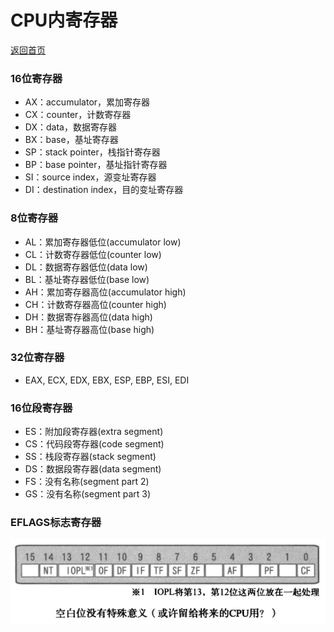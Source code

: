 # CPU内寄存器
[返回首页](../README.md)
### 16位寄存器
* AX：accumulator，累加寄存器
* CX：counter，计数寄存器
* DX：data，数据寄存器
* BX：base，基址寄存器
* SP：stack pointer，栈指针寄存器
* BP：base pointer，基址指针寄存器
* SI：source index，源变址寄存器
* DI：destination index，目的变址寄存器
### 8位寄存器
* AL：累加寄存器低位(accumulator low)
* CL：计数寄存器低位(counter low)
* DL：数据寄存器低位(data low)
* BL：基址寄存器低位(base low)
* AH：累加寄存器高位(accumulator high)
* CH：计数寄存器高位(counter high)
* DH：数据寄存器高位(data high)
* BH：基址寄存器高位(base high)
### 32位寄存器
* EAX, ECX, EDX, EBX, ESP, EBP, ESI, EDI
### 16位段寄存器
* ES：附加段寄存器(extra segment)
* CS：代码段寄存器(code segment)
* SS：栈段寄存器(stack segment)
* DS：数据段寄存器(data segment)
* FS：没有名称(segment part 2)
* GS：没有名称(segment part 3)

### EFLAGS标志寄存器
![](imgs/eflags.png)